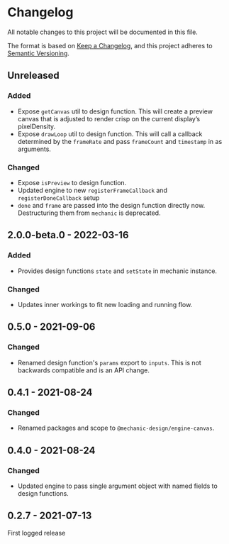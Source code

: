 # Changelog

All notable changes to this project will be documented in this file.

The format is based on [Keep a Changelog](https://keepachangelog.com/en/1.0.0/),
and this project adheres to [Semantic Versioning](https://semver.org/spec/v2.0.0.html).

## Unreleased

### Added

- Expose `getCanvas` util to design function. This will create a preview canvas that is adjusted to render crisp on the current display’s pixelDensity.
- Expose `drawLoop` util to design function. This will call a callback determined by the `frameRate` and pass `frameCount` and `timestamp` in as arguments.

### Changed

- Expose `isPreview` to design function.
- Updated engine to new `registerFrameCallback` and `registerDoneCallback` setup
- `done` and `frame` are passed into the design function directly now. Destructuring them from `mechanic` is deprecated.

## 2.0.0-beta.0 - 2022-03-16

### Added

- Provides design functions `state` and `setState` in mechanic instance.

### Changed

- Updates inner workings to fit new loading and running flow.

## 0.5.0 - 2021-09-06

### Changed

- Renamed design function's `params` export to `inputs`. This is not backwards compatible and is an API change.

## 0.4.1 - 2021-08-24

### Changed

- Renamed packages and scope to `@mechanic-design/engine-canvas`.

## 0.4.0 - 2021-08-24

### Changed

- Updated engine to pass single argument object with named fields to design functions.

## 0.2.7 - 2021-07-13

First logged release
